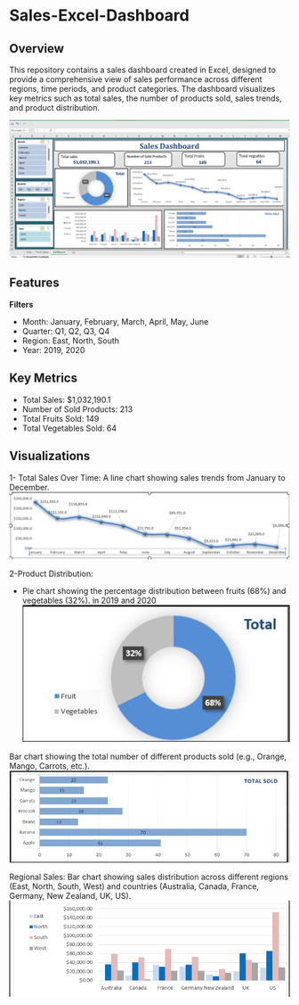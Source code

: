 # Sales-Excel-Dashboard
## Overview
This repository contains a sales dashboard created in Excel, designed to provide a comprehensive view of sales performance across different regions, time periods, and product categories. The dashboard visualizes key metrics such as total sales, the number of products sold, sales trends, and product distribution.

![Sales Dashboard](https://github.com/Fady-Atia/Sales-Excel-Dashboard/blob/main/Screenshot%202024-08-01%20100111.png)

## Features
**Filters**
* Month: January, February, March, April, May, June
* Quarter: Q1, Q2, Q3, Q4
* Region: East, North, South
* Year: 2019, 2020

## Key Metrics
* Total Sales: $1,032,190.1
* Number of Sold Products: 213
* Total Fruits Sold: 149
* Total Vegetables Sold: 64  

## Visualizations
1- Total Sales Over Time: A line chart showing sales trends from January to December. 
![Line chart](https://github.com/Fady-Atia/Sales-Excel-Dashboard/blob/main/trend%20line%20.png)

2-Product Distribution:
* Pie chart showing the percentage distribution between fruits (68%) and vegetables (32%). in 2019 and 2020
 ![Line chart](https://github.com/Fady-Atia/Sales-Excel-Dashboard/blob/main/pie%20chart%20.png)
  
Bar chart showing the total number of different products sold (e.g., Orange, Mango, Carrots, etc.).
![product barchart ](https://github.com/Fady-Atia/Sales-Excel-Dashboard/blob/main/product%20%20bar%20chart%20.png)

Regional Sales: Bar chart showing sales distribution across different regions (East, North, South, West) and countries (Australia, Canada, France, Germany, New Zealand, UK, US).
![product barchart ](https://github.com/Fady-Atia/Sales-Excel-Dashboard/blob/main/country%20and%20region%20barchart%20.png)


